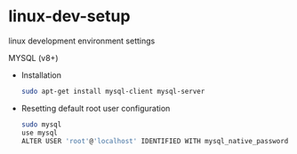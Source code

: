 # linux-dev-setup
linux development environment settings

MYSQL (v8+)

- Installation

  ```bash
  sudo apt-get install mysql-client mysql-server
  ```
  
- Resetting default root user configuration
  
  ```bash
  sudo mysql
  use mysql
  ALTER USER 'root'@'localhost' IDENTIFIED WITH mysql_native_password by '';
  ```
